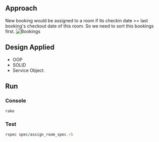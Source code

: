 ## Approach
New booking would be assigned to a room if its checkin date >= last booking's checkout date of this room.
So we need to sort this bookings first.
![Bookings](https://drive.google.com/file/d/1YUq1TGnXFNJiwLg7fiDcLYcU8jQMwr_-/view?usp=sharing)
## Design Applied
- OOP
- SOLID
- Service Object.

## Run
### Console
```ruby
rake
```

### Test
```ruby
rspec spec/assign_room_spec.rb
```
